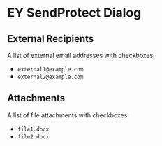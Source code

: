 # EY SendProtect Dialog

## External Recipients
A list of external email addresses with checkboxes:
- `external1@example.com`
- `external2@example.com`

## Attachments
A list of file attachments with checkboxes:
- `file1.docx`
- `file2.docx`